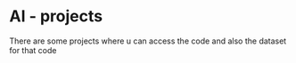# AI - projects
There are some projects where u can access the code and also the dataset for that code
